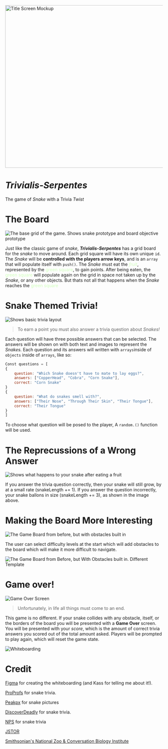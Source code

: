 <!-- ![Project Whiteboard Overview](./TitleScreenMockUp.PNG) -->
<img src ="TitleScreenMockUp.PNG" alt="Title Screen Mockup" width =520px/>
 
# ***Trivialis-Serpentes***
The game of *Snake* with a Trivia *Twist*

# The Board
![The base grid of the game. Shows snake prototype and board objective prototype](./BaseGrid.PNG)

Just like the classic game of *snake*, ***Trivialis-Serpentes*** has a grid board for the *snake* to move around. Each grid square will have its own unique `id`. The *Snake* will be **controlled with the players arrow keys**, and is an `array` that will populate itself with `push()`. The *Snake* must eat the <span style ="color:#D1FFBD">*fruit*</span>, represented by the <span style ="color:#D1FFBD">green square</span>, to gain points. After being eaten, the <span style ="color:#D1FFBD">green square</span> will populate again on the grid in space not taken up by the *Snake*, or any other objects. But thats not all that happens when the *Snake* reaches the <span style ="color:#D1FFBD">green square</span>

# Snake Themed Trivia!

![Shows basic trivia layout](./TriviaPopUp.PNG)

> To earn a point you must also answer a trivia question about *Snakes!*

 Each question will have three possible answers that can be selected. The answers will be shown on <cards> with both text and images to represent the *Snakes.* Each question and its answers will written with `arrays`inside of `objects` inside of `arrays`, like so:

```javascript
Const questions = [
{
    question: "Which Snake doesn't have to mate to lay eggs?",
    answers: ["CopperHead", "Cobra", "Corn Snake"],
    correct: "Corn Snake"
}
{
    question: "What do snakes smell with?",
    answers: ["Their Nose", "Through Their Skin", "Their Tongue"],
    correct: "Their Tongue"
}
]
```
To choose what question will be posed to the player, A `random.()` function will be used.

# The Reprecussions of a Wrong Answer

![Shows what happens to your snake after eating a fruit](./SnakeGrowthDemonstration.PNG)

If you answer the trivia question correctly, then your snake will still grow, by at a small rate (snakeLength += 1). If you answer the question incorrectly, your snake ballons in size (snakeLength += 3), as shown in the image above. 


# Making the Board More Interesting

![The Game Board from before, but with obstacles built in](./BoardWithObstacles.PNG)

The user can select difficulty levels at the start which will add obstacles to the board which will make it more difficult to navigate. 

![The Game Board from Before, but With Obstacles built in. Different Template](./BoardWithObstaclesTemplate1.PNG)

# Game over!

![Game Over Screen](./updatedGameOver.PNG)

> Unfortunately, in life all things must come to an end. 

This game is no different. If your snake collides with any obstacle, itself, or the borders of the board you will be presented with a **Game Over** screen. You will be presented with your *score*, which is the amount of correct trivia answers you scored out of the total amount asked. Players will be prompted to play again, which will reset the game state.

![Whiteboarding](./ProjectOverview.PNG)

# Credit


[Figma](https://figma.com) for creating the whiteboarding (and Kass for telling me about it!).

[ProProfs](https://www.proprofs.com/quiz-school/quizshow.php?title=hard-snake-quiz&q=7) for snake trivia.

[Peakpx](https://www.peakpx.com) for snake pictures

[DiscoverDeadly](https://www.discoverdeadly.com.au/interesting-snake-facts) for snake trivia.

[NPS](https://www.nps.gov/gate/learn/nature/eastern-garter-snake.htm#:~:text=Unlike%20most%20snakes%2C%20garters%20do,f%20Gateway%20National%20Recreation%20Area.) for snake trivia

[JSTOR](https://www.jstor.org/stable/1446454?origin=crossref)

[Smithsonian's National Zoo & Conversation Biology Institute](https://nationalzoo.si.edu/animals/gaboon-viper#:~:text=Gaboon%20vipers%20are%20venomous.,fangs%20of%20any%20venomous%20snake.)